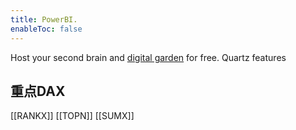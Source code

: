 ```yaml
---
title: PowerBI.
enableToc: false
---
```


Host your second brain and [digital garden](https://jzhao.xyz/posts/networked-thought) for free. Quartz features

## 重点DAX
[[RANKX]]
[[TOPN]]
[[SUMX]]

